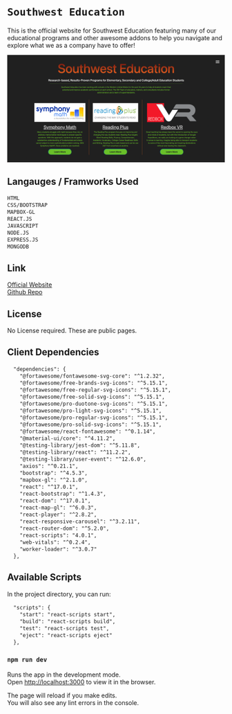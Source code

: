 # `Southwest Education`

This is the official website for Southwest Education featuring many of our educational programs and other awesome addons to help you navigate and explore what we as a company have to offer!

![Screenshot](/public/assets/images/mainPageScreenshot.png)

## Langauges / Framworks Used

```
HTML
CSS/BOOTSTRAP
MAPBOX-GL
REACT.JS
JAVASCRIPT
NODE.JS
EXPRESS.JS
MONGODB
```

## Link

[Official Website](https://southwest-education-cmlho.ondigitalocean.app/) <br />
[Github Repo](https://github.com/Southwest-Education/southwestLearningWebsite)

## License

No License required. These are public pages.

## Client Dependencies

```
  "dependencies": {
    "@fortawesome/fontawesome-svg-core": "^1.2.32",
    "@fortawesome/free-brands-svg-icons": "^5.15.1",
    "@fortawesome/free-regular-svg-icons": "^5.15.1",
    "@fortawesome/free-solid-svg-icons": "^5.15.1",
    "@fortawesome/pro-duotone-svg-icons": "^5.15.1",
    "@fortawesome/pro-light-svg-icons": "^5.15.1",
    "@fortawesome/pro-regular-svg-icons": "^5.15.1",
    "@fortawesome/pro-solid-svg-icons": "^5.15.1",
    "@fortawesome/react-fontawesome": "^0.1.14",
    "@material-ui/core": "^4.11.2",
    "@testing-library/jest-dom": "^5.11.8",
    "@testing-library/react": "^11.2.2",
    "@testing-library/user-event": "^12.6.0",
    "axios": "^0.21.1",
    "bootstrap": "^4.5.3",
    "mapbox-gl": "^2.1.0",
    "react": "^17.0.1",
    "react-bootstrap": "^1.4.3",
    "react-dom": "^17.0.1",
    "react-map-gl": "^6.0.3",
    "react-player": "^2.8.2",
    "react-responsive-carousel": "^3.2.11",
    "react-router-dom": "^5.2.0",
    "react-scripts": "4.0.1",
    "web-vitals": "^0.2.4",
    "worker-loader": "^3.0.7"
  },
```

## Available Scripts

In the project directory, you can run:

```
  "scripts": {
    "start": "react-scripts start",
    "build": "react-scripts build",
    "test": "react-scripts test",
    "eject": "react-scripts eject"
  },
```

### `npm run dev`

Runs the app in the development mode.<br />
Open [http://localhost:3000](http://localhost:3000) to view it in the browser.

The page will reload if you make edits.<br />
You will also see any lint errors in the console.

